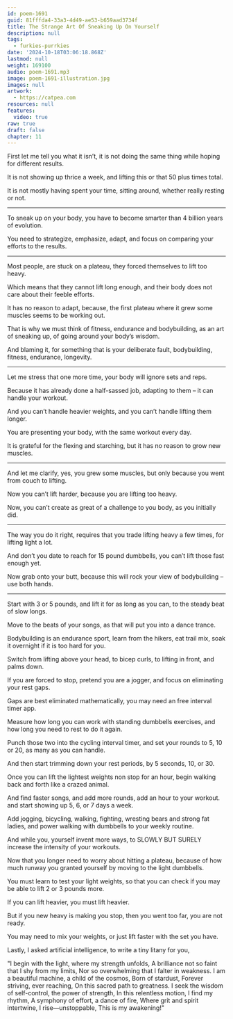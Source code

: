 ```yaml
---
id: poem-1691
guid: 81fffda4-33a3-4d49-ae53-b659aad3734f
title: The Strange Art Of Sneaking Up On Yourself
description: null
tags:
  - furkies-purrkies
date: '2024-10-18T03:06:18.868Z'
lastmod: null
weight: 169100
audio: poem-1691.mp3
image: poem-1691-illustration.jpg
images: null
artwork:
  - https://catpea.com
resources: null
features:
  video: true
raw: true
draft: false
chapter: 11
---
```


First let me tell you what it isn’t,
it is not doing the same thing while hoping for different results.

It is not showing up thrice a week,
and lifting this or that 50 plus times total.

It is not mostly having spent your time,
sitting around, whether really resting or not.

---

To sneak up on your body,
you have to become smarter than 4 billion years of evolution.

You need to strategize, emphasize, adapt,
and focus on comparing your efforts to the results.

---

Most people, are stuck on a plateau,
they forced themselves to lift too heavy.

Which means that they cannot lift long enough,
and their body does not care about their feeble efforts.

It has no reason to adapt, because,
the first plateau where it grew some muscles seems to be working out.

That is why we must think of fitness, endurance and bodybuilding,
as an art of sneaking up, of going around your body’s wisdom.

And blaming it, for something that is your deliberate fault,
bodybuilding, fitness, endurance, longevity.

---

Let me stress that one more time,
your body will ignore sets and reps.

Because it has already done a half-sassed job,
adapting to them – it can handle your workout.

And you can’t handle heavier weights,
and you can’t handle lifting them longer.

You are presenting your body,
with the same workout every day.

It is grateful for the flexing and starching,
but it has no reason to grow new muscles.

---

And let me clarify, yes, you grew some muscles,
but only because you went from couch to lifting.

Now you can’t lift harder,
because you are lifting too heavy.

Now, you can’t create as great of a challenge to you body,
as you initially did.

---

The way you do it right, requires that you trade lifting heavy a few times,
for lifting light a lot.

And don’t you date to reach for 15 pound dumbbells,
you can’t lift those fast enough yet.

Now grab onto your butt,
because this will rock your view of bodybuilding – use both hands.

---

Start with 3 or 5 pounds, and lift it for as long as you can,
to the steady beat of slow longs.

Move to the beats of your songs,
as that will put you into a dance trance.

Bodybuilding is an endurance sport,
learn from the hikers, eat trail mix, soak it overnight if it is too hard for you.

Switch from lifting above your head, to bicep curls,
to lifting in front, and palms down.

If you are forced to stop, pretend you are a jogger,
and focus on eliminating your rest gaps.

Gaps are best eliminated mathematically,
you may need an free interval timer app.

Measure how long you can work with standing dumbbells exercises,
and how long you need to rest to do it again.

Punch those two into the cycling interval timer,
and set your rounds to 5, 10 or 20, as many as you can handle.

And then start trimming down your rest periods,
by 5 seconds, 10, or 30.

Once you can lift the lightest weights non stop for an hour,
begin walking back and forth like a crazed animal.

And find faster songs, and add more rounds, add an hour to your workout.
and start showing up 5, 6, or 7 days a week.

Add jogging, bicycling, walking, fighting, wresting bears and strong fat ladies,
and power walking with dumbbells to your weekly routine.

And while you, yourself invent more ways,
to SLOWLY BUT SURELY increase the intensity of your workouts.

Now that you longer need to worry about hitting a plateau,
because of how much runway you granted yourself by moving to the light dumbbells.

You must learn to test your light weights,
so that you can check if you may be able to lift 2 or 3 pounds more.

If you can lift heavier,
you must lift heavier.

But if you new heavy is making you stop,
then you went too far, you are not ready.

You may need to mix your weights,
or just lift faster with the set you have.

Lastly, I asked artificial intelligence,
to write a tiny litany for you,

"I begin with the light, where my strength unfolds,
A brilliance not so faint that I shy from my limits,
Nor so overwhelming that I falter in weakness.
I am a beautiful machine, a child of the cosmos,
Born of stardust,
Forever striving, ever reaching,
On this sacred path to greatness.
I seek the wisdom of self-control, the power of strength,
In this relentless motion, I find my rhythm,
A symphony of effort, a dance of fire,
Where grit and spirit intertwine,
I rise—unstoppable,
This is my awakening!"
